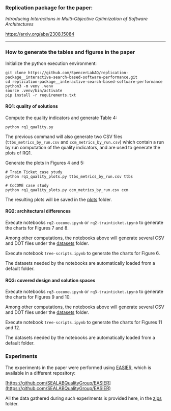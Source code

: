 ### Replication package for the paper:

*Introducing Interactions in Multi-Objective Optimization of Software Architectures*

https://arxiv.org/abs/2308.15084

---

### How to generate the tables and figures in the paper
Initialize the python execution environment:
```shell
git clone https://github.com/SpencerLabAQ/replication-package__interactive-search-based-software-performance.git
cd replication-package__interactive-search-based-software-performance
python3 -m venv .venv
source .venv/bin/activate
pip install -r requirements.txt
```

#### RQ1: quality of solutions
Compute the quality indicators and generate Table 4:
```shell
python rq1_quality.py
```

The previous command will also generate two CSV files (`ttbs_metrics_by_run.csv` and `ccm_metrics_by_run.csv`) which contain a run by run computation of the quality indicators, and are used to generate the plots of RQ1.

Generate the plots in Figures 4 and 5:
```shell
# Train Ticket case study
python rq1_quality_plots.py ttbs_metrics_by_run.csv ttbs

# CoCOME case study
python rq1_quality_plots.py ccm_metrics_by_run.csv ccm
```
The resulting plots will be saved in the [plots](plots) folder.

#### RQ2: architectural differences
Execute notebooks `rq2-cocome.ipynb` or `rq2-trainticket.ipynb` to generate the charts for Figures 7 and 8. 

Among other computations, the notebooks above will generate several CSV and DOT files under the [datasets](datasets) folder.

Execute notebook `tree-scripts.ipynb` to generate the charts for Figure 6.

The datasets needed by the notebooks are automatically loaded from a default folder.

#### RQ3: covered design and solution spaces
Execute notebooks `rq3-cocome.ipynb` or `rq3-trainticket.ipynb` to generate the charts for Figures 9 and 10. 

Among other computations, the notebooks above will generate several CSV and DOT files under the [datasets](datasets) folder.

Execute notebook `tree-scripts.ipynb` to generate the charts for Figures 11 and 12.

The datasets needed by the notebooks are automatically loaded from a default folder.

### Experiments

The experiments in the paper were performed using [EASIER](http://sealabtools.di.univaq.it/EASIER/), which is available in a different repository:

[https://github.com/SEALABQualityGroup/EASIER](https://github.com/SEALABQualityGroup/EASIER)

All the data gathered during such experiments is provided here, in the [zips](zips) folder.
